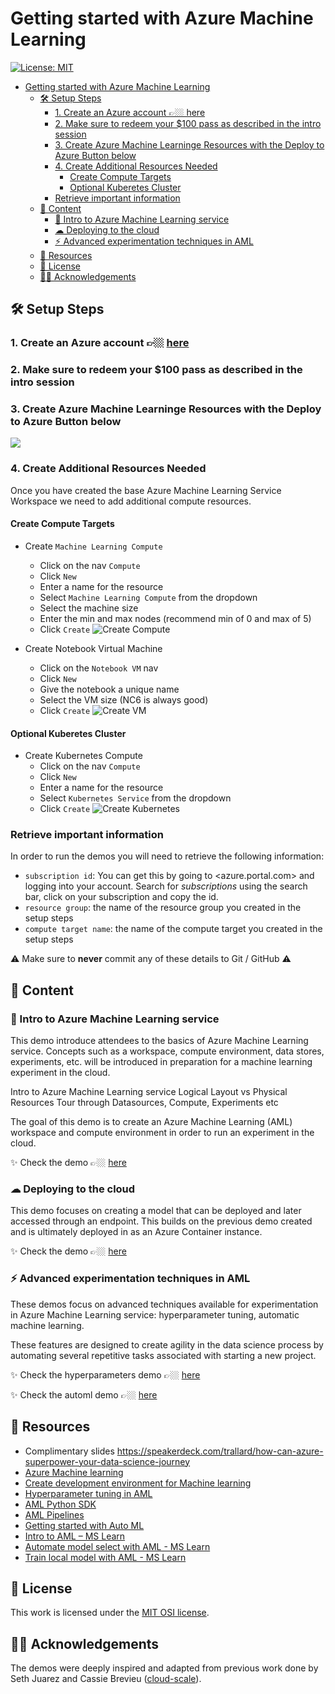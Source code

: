 # Getting started with Azure Machine Learning

[![License: MIT](https://img.shields.io/badge/License-MIT-9980FA.svg?style=flat)](https://opensource.org/licenses/MIT)

- [Getting started with Azure Machine Learning](#getting-started-with-azure-machine-learning)
  - [🛠 Setup Steps](#%f0%9f%9b%a0-setup-steps)
    - [1. Create an Azure account 👉🏼 here](#1-create-an-azure-account-%f0%9f%91%89%f0%9f%8f%bc-here)
    - [2. Make sure to redeem your $100 pass as described in the intro session](#2-make-sure-to-redeem-your-100-pass-as-described-in-the-intro-session)
    - [3. Create Azure Machine Learninge Resources with the Deploy to Azure Button below](#3-create-azure-machine-learninge-resources-with-the-deploy-to-azure-button-below)
    - [4. Create Additional Resources Needed](#4-create-additional-resources-needed)
      - [Create Compute Targets](#create-compute-targets)
      - [Optional Kuberetes Cluster](#optional-kuberetes-cluster)
    - [Retrieve important information](#retrieve-important-information)
  - [📖 Content](#%f0%9f%93%96-content)
    - [🔖 Intro to Azure Machine Learning service](#%f0%9f%94%96-intro-to-azure-machine-learning-service)
    - [☁ Deploying to the cloud](#%e2%98%81-deploying-to-the-cloud)
    - [⚡️ Advanced experimentation techniques in AML](#%e2%9a%a1%ef%b8%8f-advanced-experimentation-techniques-in-aml)
  - [📖 Resources](#%f0%9f%93%96-resources)
  - [📄 License](#%f0%9f%93%84-license)
  - [🙏🏼 Acknowledgements](#%f0%9f%99%8f%f0%9f%8f%bc-acknowledgements)

## 🛠 Setup Steps

### 1. Create an Azure account 👉🏼 [here](https://azure.microsoft.com/en-us/free/?WT.mc_id=amldemo-github-trallard)

### 2. Make sure to redeem your $100 pass as described in the intro session

### 3. Create Azure Machine Learninge Resources with the Deploy to Azure Button below

<a href="https://portal.azure.com/#create/Microsoft.Template/uri/https%3A%2F%2Fraw.githubusercontent.com%trallard%2FML-in-AML%2Fmaster%2deploy%2Fdeploy.json" rel="nofollow">
 <img src="https://camo.githubusercontent.com/9285dd3998997a0835869065bb15e5d500475034/687474703a2f2f617a7572656465706c6f792e6e65742f6465706c6f79627574746f6e2e706e67" data-canonical-src="http://azuredeploy.net/deploybutton.png" style="max-width:100%;">
</a>

### 4. Create Additional Resources Needed
Once you have created the base Azure Machine Learning Service Workspace we need to add additional compute resources.

#### Create Compute Targets
*  Create `Machine Learning Compute`
    * Click on the nav `Compute`
    * Click `New`
    * Enter a name for the resource
    * Select `Machine Learning Compute` from the dropdown
    * Select the machine size
    * Enter the min and max nodes (recommend min of 0 and max of 5)
    * Click `Create`
    ![Create Compute](https://globaleventcdn.blob.core.windows.net/assets/aiml/aiml30/CreateMlCompute.gif)

* Create Notebook Virtual Machine
    * Click on the `Notebook VM` nav
    * Click `New`
    * Give the notebook a unique name
    * Select the VM size (NC6 is always good)
    * Click `Create`
    ![Create VM](https://globaleventcdn.blob.core.windows.net/assets/aiml/aiml30/CreateNotebookVM.gif)

#### Optional Kuberetes Cluster
* Create Kubernetes Compute
    * Click on the nav `Compute`
    * Click `New`
    * Enter a name for the resource
    * Select `Kubernetes Service` from the dropdown
    * Click `Create`
    ![Create Kubernetes](https://globaleventcdn.blob.core.windows.net/assets/aiml/aiml30/CreateKubService.gif)

### Retrieve important information
In order to run the demos you will need to retrieve the following information:

- `subscription id`: You can get this by going to <azure.portal.com> and logging into your account. Search for *subscriptions* using the search bar, click on your subscription and copy the id.
- `resource group`: the name of the resource group you created in the setup steps
- `compute target name`: the name of the compute target you created in the setup steps

:warning: Make sure to **never** commit any of these details to Git / GitHub :warning:

##  📖 Content

### 🔖  Intro to Azure Machine Learning service

This demo introduce attendees to the basics of Azure Machine Learning service. Concepts such as a workspace, compute environment, data stores, experiments, etc. will be introduced in preparation for a machine learning experiment in the cloud.

Intro to Azure Machine Learning service
Logical Layout vs Physical Resources
Tour through Datasources, Compute, Experiments etc

The goal of this demo is to create an Azure Machine Learning (AML) workspace and compute environment in order to run an experiment in the cloud. 

:sparkles: Check the demo 👉🏼 [here](./digits-cloud-run)

### ☁ Deploying to the cloud

This demo focuses on creating a model that can be deployed and later accessed through an endpoint.  This builds on the previous demo created and is ultimately deployed in as an Azure Container instance.

:sparkles: Check the demo 👉🏼 [here](./digits-cloud-deploy)


### ⚡️ Advanced experimentation techniques in AML

These demos focus on advanced techniques available for experimentation in Azure Machine Learning service: hyperparameter tuning, automatic machine learning.

These features are designed to create agility in the data science process by automating several repetitive tasks associated with starting a new project.

:sparkles:  Check the hyperparameters demo 👉🏼 [here](./hyperparameters)

:sparkles: Check the automl demo 👉🏼 [here](./automl-digits)

##  📖 Resources

- Complimentary slides <https://speakerdeck.com/trallard/how-can-azure-superpower-your-data-science-journey>
- [Azure Machine learning](https://azure.microsoft.com/services/machine-learning/?WT.mc_id=amldemo-github-taallard)
- [Create development environment for Machine learning](https://docs.microsoft.com/azure/machine-learning/service/how-to-configure-environment?WT.mc_id=amldemo-github-taallard)
- [Hyperparameter tuning in AML](https://docs.microsoft.com/azure/machine-learning/service/how-to-tune-hyperparameters?WT.mc_id=amldemo-github-taallard)
- [AML Python SDK](https://docs.microsoft.com/azure/machine-learning/service/how-to-configure-environment?WT.mc_id=amldemo-github-taallard)
- [AML Pipelines](https://docs.microsoft.com/azure/machine-learning/service/how-to-create-your-first-pipeline?WT.mc_id=amldemo-github-taallard)
- [Getting started with Auto ML](https://docs.microsoft.com/azure/machine-learning/service/concept-automated-ml?WT.mc_id=amldemo-github-taallard)
- [Intro to AML – MS Learn](https://docs.microsoft.com/en-us/learn/modules/intro-to-azure-machine-learning-service/?WT.mc_id=amldemo-github-taallard)
- [Automate model select with AML - MS Learn](https://docs.microsoft.com/en-us/learn/modules/automate-model-selection-with-azure-automl/?WT.mc_id=amldemo-github-taallard)
- [Train local model with AML - MS Learn ](https://docs.microsoft.com/en-us/learn/modules/train-local-model-with-azure-mls/?WT.mc_id=amldemo-github-taallard)

## 📄 License
This work is licensed under the [MIT OSI license](https://opensource.org/licenses/MIT).

## 🙏🏼 Acknowledgements

The demos were deeply inspired and adapted from previous work done by Seth Juarez and Cassie Brevieu ([cloud-scale](https://github.com/cloudscaleml)).